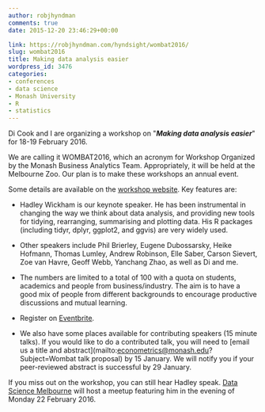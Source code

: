 ```yaml
---
author: robjhyndman
comments: true
date: 2015-12-20 23:46:29+00:00

link: https://robjhyndman.com/hyndsight/wombat2016/
slug: wombat2016
title: Making data analysis easier
wordpress_id: 3476
categories:
- conferences
- data science
- Monash University
- R
- statistics
---
```


Di Cook and I are organizing a workshop on "_**Making data analysis easier**_" for 18-19 February 2016.

We are calling it WOMBAT2016, which an acronym for Workshop Organized by the Monash Business Analytics Team. Appropriately, it will be held at the Melbourne Zoo. Our plan is to make these workshops an annual event.

Some details are available on the [workshop website](http://dicook.github.io/WOMBAT). Key features are:




    
  * Hadley Wickham is our keynote speaker. He has been instrumental in changing the way we think about data analysis, and providing new tools for tidying, rearranging, summarising and plotting data. His R packages (including tidyr, dplyr, ggplot2, and ggvis) are very widely used.

    
  * Other speakers include Phil Brierley, Eugene Dubossarsky, Heike Hofmann, Thomas Lumley, Andrew Robinson, Elle Saber, Carson Sievert, Zoe van Havre, Geoff Webb, Yanchang Zhao, as well as Di and me.

    
  * The numbers are limited to a total of 100 with a quota on students, academics and people from business/industry. The aim is to have a good mix of people from different backgrounds to encourage productive discussions and mutual learning.

    
  * Register on [Eventbrite](https://www.eventbrite.com.au/e/wombat-making-data-analysis-easier-tickets-19836536615).

    
  * We also have some places available for contributing speakers (15 minute talks). If you would like to do a contributed talk, you will need to [email us a title and abstract](mailto:econometrics@monash.edu?Subject=Wombat talk proposal) by 15 January. We will notify you if your peer-reviewed abstract is successful by 29 January.



If you miss out on the workshop, you can still hear Hadley speak. [Data Science Melbourne](http://www.meetup.com/Data-Science-Melbourne/events/227234228/) will host a meetup featuring him in the evening of Monday 22 February 2016.


